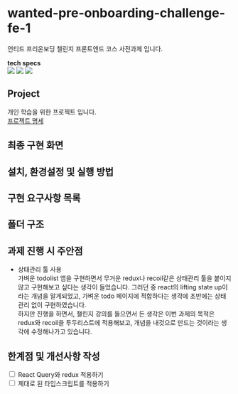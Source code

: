 # wanted-pre-onboarding-challenge-fe-1

언티드 프리온보딩 챌린지 프론트엔드 코스 사전과제 입니다.

<div>
  <p>
    <b>tech specs</b><br/>
    <img src="https://img.shields.io/badge/React-61DAFB?style=flat&logo=React&logoColor=black"/>
    <img src="https://img.shields.io/badge/Typescript-3178C6?style=flat&logo=Typescript&logoColor=white"/>
    <img src="https://img.shields.io/badge/styled components-DB7093?style=flat&logo=styled-components&logoColor=white"/>
  
  </p>
</div>

## Project

개인 학습을 위한 프로젝트 입니다.<br/>
[프로젝트 명세](https://github.com/syoungee/wanted-pre-onboarding-challenge-fe-1-api)

## 최종 구현 화면

## 설치, 환경설정 및 실행 방법

## 구현 요구사항 목록

## 폴더 구조

## 과제 진행 시 주안점

- 상태관리 툴 사용  
  가벼운 todolist 앱을 구현하면서 무거운 redux나 recoil같은 상태관리 툴을 붙이지 않고 구현해보고 싶다는 생각이 들었습니다.
  그러던 중 react의 lifting state up이라는 개념을 알게되었고, 가벼운 todo 페이지에 적합하다는 생각에 초반에는 상태관리 없이 구현하였습니다.  
  하지만 진행을 하면서, 챌린지 강의를 들으면서 든 생각은 이번 과제의 목적은 redux와 recoil을 투두리스트에 적용해보고, 개념을 내것으로 만드는 것이라는 생각에 수정해나가고 있습니다.

## 한계점 및 개선사항 작성

<div>
  <input type="checkbox"> React Query와 redux 적용하기<br/>
  <input type="checkbox"> 제대로 된 타입스크립트를 적용하기
</div>

<!-- ## 💡상태관리 툴을 사용하지 않은 이유

가벼운 todolist 앱을 구현하면서 무거운 redux나 recoil같은 상태관리 툴을 붙이지 않고 구현해보고 싶다는 생각이 들었습니다.
그러던 중 react의 lifting state up이라는 개념을 알게되었고, 가벼운 todo 페이지에 적합하다는 생각이 들어 상태관리 없이 구현하였습니다. -->
